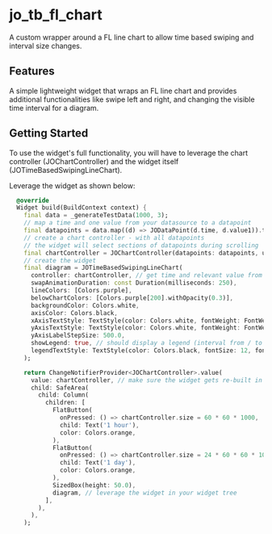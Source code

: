 # jo_tb_fl_chart

A custom wrapper around a FL line chart to allow time based swiping and interval size changes.

## Features

A simple lightweight widget that wraps an FL line chart and provides additional functionalities
like swipe left and right, and changing the visible time interval for a diagram.


## Getting Started

To use the widget's full functionality, you will have to leverage the chart controller (JOChartController) and the widget itself (JOTimeBasedSwipingLineChart).

Leverage the widget as shown below:

```dart
  @override
  Widget build(BuildContext context) {
    final data = _generateTestData(1000, 3);
    // map a time and one value from your datasource to a datapoint
    final datapoints = data.map((d) => JODataPoint(d.time, d.value1)).toList(); 
    // create a chart controller - with all datapoints
    // the widget will select sections of datapoints during scrolling
    final chartController = JOChartController(datapoints: datapoints, upperBound: 3500.0);
    // create the widget
    final diagram = JOTimeBasedSwipingLineChart(
      controller: chartController, // get time and relevant value from ALL your data
      swapAnimationDuration: const Duration(milliseconds: 250),
      lineColors: [Colors.purple],
      belowChartColors: [Colors.purple[200].withOpacity(0.3)],
      backgroundColor: Colors.white,
      axisColor: Colors.black,
      xAxisTextStyle: TextStyle(color: Colors.white, fontWeight: FontWeight.bold, fontSize: 9.0),
      yAxisTextStyle: TextStyle(color: Colors.white, fontWeight: FontWeight.bold, fontSize: 12.0),
      yAxisLabelStepSize: 500.0,
      showLegend: true, // should display a legend (interval from / to within the diagram
      legendTextStyle: TextStyle(color: Colors.black, fontSize: 12, fontWeight: FontWeight.bold, letterSpacing: 2),
    );

    return ChangeNotifierProvider<JOChartController>.value(
      value: chartController, // make sure the widget gets re-built in case the time window is resized
      child: SafeArea(
        child: Column(
          children: [
            FlatButton(
              onPressed: () => chartController.size = 60 * 60 * 1000,
              child: Text('1 hour'),
              color: Colors.orange,
            ),
            FlatButton(
              onPressed: () => chartController.size = 24 * 60 * 60 * 1000,
              child: Text('1 day'),
              color: Colors.orange,
            ),
            SizedBox(height: 50.0),
            diagram, // leverage the widget in your widget tree
          ],
        ),
      ),
    );
```

   
